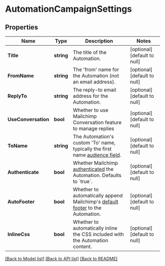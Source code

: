 # AutomationCampaignSettings

## Properties
Name | Type | Description | Notes
------------ | ------------- | ------------- | -------------
**Title** | **string** | The title of the Automation. | [optional] [default to null]
**FromName** | **string** | The &#39;from&#39; name for the Automation (not an email address). | [optional] [default to null]
**ReplyTo** | **string** | The reply-to email address for the Automation. | [optional] [default to null]
**UseConversation** | **bool** | Whether to use Mailchimp Conversation feature to manage replies | [optional] [default to null]
**ToName** | **string** | The Automation&#39;s custom &#39;To&#39; name, typically the first name [audience field](https://mailchimp.com/help/getting-started-with-merge-tags/). | [optional] [default to null]
**Authenticate** | **bool** | Whether Mailchimp [authenticated](https://mailchimp.com/help/about-email-authentication/) the Automation. Defaults to &#x60;true&#x60;. | [optional] [default to null]
**AutoFooter** | **bool** | Whether to automatically append Mailchimp&#39;s [default footer](https://mailchimp.com/help/about-campaign-footers/) to the Automation. | [optional] [default to null]
**InlineCss** | **bool** | Whether to automatically inline the CSS included with the Automation content. | [optional] [default to null]

[[Back to Model list]](../README.md#documentation-for-models) [[Back to API list]](../README.md#documentation-for-api-endpoints) [[Back to README]](../README.md)


